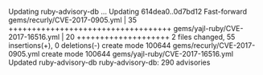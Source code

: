 Updating ruby-advisory-db ...
Updating 614dea0..0d7bd12
Fast-forward
 gems/recurly/CVE-2017-0905.yml    |   35 +++++++++++++++++++++++++++++++++++
 gems/yajl-ruby/CVE-2017-16516.yml |   20 ++++++++++++++++++++
 2 files changed, 55 insertions(+), 0 deletions(-)
 create mode 100644 gems/recurly/CVE-2017-0905.yml
 create mode 100644 gems/yajl-ruby/CVE-2017-16516.yml
Updated ruby-advisory-db
ruby-advisory-db: 290 advisories
